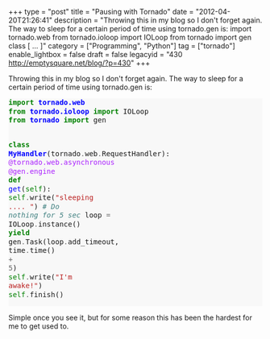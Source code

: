 +++
type = "post"
title = "Pausing with Tornado"
date = "2012-04-20T21:26:41"
description = "Throwing this in my blog so I don't forget again. The way to sleep for a certain period of time using tornado.gen is: import tornado.web from tornado.ioloop import IOLoop from tornado import gen class [ ... ]"
category = ["Programming", "Python"]
tag = ["tornado"]
enable_lightbox = false
draft = false
legacyid = "430 http://emptysquare.net/blog/?p=430"
+++

<p>Throwing this in my blog so I don't forget again. The way to sleep for a
certain period of time using tornado.gen is:</p>
<div class="codehilite" style="background: #f8f8f8"><pre style="line-height: 125%"><span style="color: #008000; font-weight: bold">import</span> <span style="color: #0000FF; font-weight: bold">tornado.web</span>
<span style="color: #008000; font-weight: bold">from</span> <span style="color: #0000FF; font-weight: bold">tornado.ioloop</span> <span style="color: #008000; font-weight: bold">import</span> IOLoop
<span style="color: #008000; font-weight: bold">from</span> <span style="color: #0000FF; font-weight: bold">tornado</span> <span style="color: #008000; font-weight: bold">import</span> gen

<span style="color: #008000; font-weight: bold">class</span> <span style="color: #0000FF; font-weight: bold">MyHandler</span>(tornado<span style="color: #666666">.</span>web<span style="color: #666666">.</span>RequestHandler):
    <span style="color: #AA22FF">@tornado.web.asynchronous</span>
    <span style="color: #AA22FF">@gen.engine</span>
    <span style="color: #008000; font-weight: bold">def</span> <span style="color: #0000FF">get</span>(<span style="color: #008000">self</span>):
        <span style="color: #008000">self</span><span style="color: #666666">.</span>write(<span style="color: #BA2121">&quot;sleeping .... &quot;</span>)
        <span style="color: #408080; font-style: italic"># Do nothing for 5 sec</span>
        loop <span style="color: #666666">=</span> IOLoop<span style="color: #666666">.</span>instance()
        <span style="color: #008000; font-weight: bold">yield</span> gen<span style="color: #666666">.</span>Task(loop<span style="color: #666666">.</span>add_timeout, time<span style="color: #666666">.</span>time() <span style="color: #666666">+</span> <span style="color: #666666">5</span>)
        <span style="color: #008000">self</span><span style="color: #666666">.</span>write(<span style="color: #BA2121">&quot;I&#39;m awake!&quot;</span>)
        <span style="color: #008000">self</span><span style="color: #666666">.</span>finish()
</pre></div>


<p>Simple once you see it, but for some reason this has been the hardest
for me to get used to.</p>

